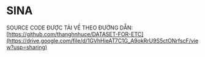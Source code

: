 # SINA
SOURCE CODE ĐƯỢC TẢI VỀ THEO ĐƯỜNG DẪN: [https://github.com/thanghnhuce/DATASET-FOR-ETC](https://drive.google.com/file/d/1GVhHieAT7C1G_A9okRrU9S5ctONrfscF/view?usp=sharing)
